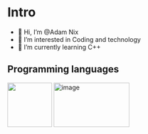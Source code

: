 # Intro 
- 👋 Hi, I’m @Adam Nix
- 👀 I’m interested in Coding and technology
- 🌱 I’m currently learning C++

## Programming languages 
<img src="https://github.com/realadamnix/realadamnix/assets/150264616/13cf1b94-36ec-45ec-8132-c2b597130d10" width="100" height="100"> 
<img src="https://github.com/realadamnix/realadamnix/assets/150264616/36b78d04-0b0d-4f4b-b259-9f4ca108c8ec" width="170" height="100" alt="image">










